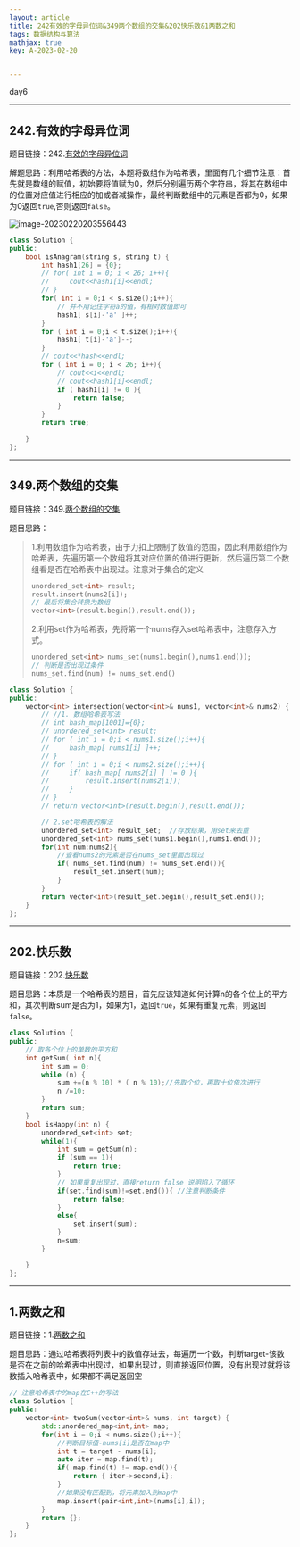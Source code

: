 ```yaml
---
layout: article
title: 242有效的字母异位词&349两个数组的交集&202快乐数&1两数之和
tags: 数据结构与算法
mathjax: true
key: A-2023-02-20


---
```


day6

<!--more-->

***

## 242.有效的字母异位词

题目链接：242.[有效的字母异位词](https://leetcode.cn/problems/valid-anagram/)

解题思路：利用哈希表的方法，本题将数组作为哈希表，里面有几个细节注意：首先就是数组的赋值，初始要将值赋为0，然后分别遍历两个字符串，将其在数组中的位置对应值进行相应的加或者减操作，最终判断数组中的元素是否都为0，如果为0返回`true`,否则返回`false`。

![image-20230220203556443](https://vicent-picture-for-typora.oss-cn-beijing.aliyuncs.com/img_for_typora/image-20230220203556443.png)

```c++
class Solution {
public:
    bool isAnagram(string s, string t) {
        int hash1[26] = {0};
        // for( int i = 0; i < 26; i++){
        //     cout<<hash1[i]<<endl;
        // }
        for( int i = 0;i < s.size();i++){
            // 并不用记住字符a的值，有相对数值即可
            hash1[ s[i]-'a' ]++;
        }
        for ( int i = 0;i < t.size();i++){
            hash1[ t[i]-'a']--;
        }
        // cout<<*hash<<endl;
        for ( int i = 0; i < 26; i++){
            // cout<<i<<endl;
            // cout<<hash1[i]<<endl;
            if ( hash1[i] != 0 ){
                return false;
            }
        }
        return true;

    }
};
```

***

## 349.两个数组的交集

题目链接：349.[两个数组的交集](https://leetcode.cn/problems/intersection-of-two-arrays/)

题目思路：

> 1.利用数组作为哈希表，由于力扣上限制了数值的范围，因此利用数组作为哈希表，先遍历第一个数组将其对应位置的值进行更新，然后遍历第二个数组看是否在哈希表中出现过。注意对于集合的定义
>
> ```c++
> unordered_set<int> result;
> result.insert(nums2[i]);
> // 最后将集合转换为数组
> vector<int>(result.begin(),result.end());
> ```
>
> 2.利用set作为哈希表，先将第一个nums存入set哈希表中，注意存入方式。
>
> ```c++
> unordered_set<int> nums_set(nums1.begin(),nums1.end());
> // 判断是否出现过条件
> nums_set.find(num) != nums_set.end()
> ```

```c++
class Solution {
public:
    vector<int> intersection(vector<int>& nums1, vector<int>& nums2) {
        // //1. 数组哈希表写法
        // int hash_map[1001]={0};
        // unordered_set<int> result;
        // for ( int i = 0;i < nums1.size();i++){
        //     hash_map[ nums1[i] ]++;
        // }
        // for ( int i = 0;i < nums2.size();i++){
        //     if( hash_map[ nums2[i] ] != 0 ){
        //         result.insert(nums2[i]);
        //     }
        // }
        // return vector<int>(result.begin(),result.end());

        // 2.set哈希表的解法
        unordered_set<int> result_set;  //存放结果，用set来去重
        unordered_set<int> nums_set(nums1.begin(),nums1.end());
        for(int num:nums2){
            //查看nums2的元素是否在nums_set里面出现过
            if( nums_set.find(num) != nums_set.end()){
                result_set.insert(num);
            }
        }
        return vector<int>(result_set.begin(),result_set.end());
    }
};
```

***

## 202.快乐数

题目链接：202.[快乐数](https://leetcode.cn/problems/happy-number/)

题目思路：本质是一个哈希表的题目，首先应该知道如何计算n的各个位上的平方和，其次判断sum是否为1，如果为1，返回`true`，如果有重复元素，则返回`false`。

```c++
class Solution {
public:
    // 取各个位上的单数的平方和
    int getSum( int n){
        int sum = 0;
        while (n) {
            sum +=(n % 10) * ( n % 10);//先取个位，再取十位依次进行
            n /=10;
        }
        return sum;
    }
    bool isHappy(int n) {
        unordered_set<int> set;
        while(1){
            int sum = getSum(n);
            if (sum == 1){
                return true;
            }
            // 如果重复出现过，直接return false 说明陷入了循环
            if(set.find(sum)!=set.end()){ //注意判断条件
                return false;
            }
            else{
                set.insert(sum);
            }
            n=sum;
        }

    }
};
```

***

## 1.两数之和

题目链接：1.[两数之和](https://leetcode.cn/problems/two-sum/)

题目思路：通过哈希表将列表中的数值存进去，每遍历一个数，判断target-该数是否在之前的哈希表中出现过，如果出现过，则直接返回位置，没有出现过就将该数插入哈希表中，如果都不满足返回空

```c++
// 注意哈希表中的map在C++的写法
class Solution {
public:
    vector<int> twoSum(vector<int>& nums, int target) {
        std::unordered_map<int,int> map;
        for(int i = 0;i < nums.size();i++){
            //判断目标值-nums[i]是否在map中
            int t = target - nums[i];
            auto iter = map.find(t);
            if( map.find(t) != map.end()){
                return { iter->second,i};
            }
            //如果没有匹配到，将元素加入到map中
            map.insert(pair<int,int>(nums[i],i));
        }
        return {};  
    }
};
```

